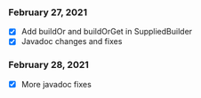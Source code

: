 ### February 27, 2021

- [X] Add buildOr and buildOrGet in SuppliedBuilder
- [X] Javadoc changes and fixes

### February 28, 2021

- [X] More javadoc fixes